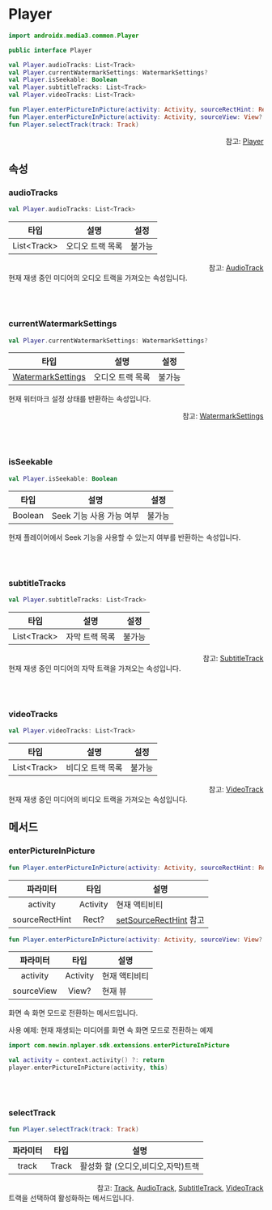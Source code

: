 # Player

```kotlin
import androidx.media3.common.Player
```
```java
public interface Player 
```
```kotlin
val Player.audioTracks: List<Track>
val Player.currentWatermarkSettings: WatermarkSettings?
val Player.isSeekable: Boolean
val Player.subtitleTracks: List<Track>
val Player.videoTracks: List<Track>

fun Player.enterPictureInPicture(activity: Activity, sourceRectHint: Rect? = null)
fun Player.enterPictureInPicture(activity: Activity, sourceView: View? = null)
fun Player.selectTrack(track: Track)
```
<div align="right">
참고: <a href="https://developer.android.com/reference/androidx/media3/common/Player">Player</a>
</div>

## 속성

### audioTracks
```kotlin
val Player.audioTracks: List<Track>
```
| 타입 | 설명 | 설정 |
|:----:|---|:---:|
|List\<Track\>|오디오 트랙 목록|불가능|

<div align="right">
참고: <a href="../../class/audio-track/home.md">AudioTrack</a>
</div>
현재 재생 중인 미디어의 오디오 트랙을 가져오는 속성입니다.

<br><br>
### currentWatermarkSettings
```kotlin
val Player.currentWatermarkSettings: WatermarkSettings?
```
| 타입 | 설명 | 설정 |
|:----:|---|:---:|
|[WatermarkSettings](../../class/watermark-settings/home.md)|오디오 트랙 목록|불가능|

현재 워터마크 설정 상태를 반환하는 속성입니다.
<div align="right">
참고: <a href="../../class/watermark-settings/home.md">WatermarkSettings</a>
</div>

<br><br>
### isSeekable
```kotlin
val Player.isSeekable: Boolean
```
| 타입 | 설명 | 설정 |
|:----:|---|:---:|
|Boolean|Seek 기능 사용 가능 여부|불가능|

현재 플레이어에서 Seek 기능을 사용할 수 있는지 여부를 반환하는 속성입니다.

<br><br>
### subtitleTracks
```kotlin
val Player.subtitleTracks: List<Track>
```
| 타입 | 설명 | 설정 |
|:----:|---|:---:|
|List\<Track\>|자막 트랙 목록|불가능|
<div align="right">
참고: <a href="../../class/subtitle-track/home.md">SubtitleTrack</a>
</div>
현재 재생 중인 미디어의 자막 트랙을 가져오는 속성입니다.

<br><br>
### videoTracks
```kotlin
val Player.videoTracks: List<Track>
```
| 타입 | 설명 | 설정 |
|:----:|---|:---:|
|List\<Track\>|비디오 트랙 목록|불가능|
<div align="right">
참고: <a href="../../class/video-track/home.md">VideoTrack</a>
</div>
현재 재생 중인 미디어의 비디오 트랙을 가져오는 속성입니다.

## 메서드

### enterPictureInPicture
```kotlin
fun Player.enterPictureInPicture(activity: Activity, sourceRectHint: Rect? = null)
```
|파라미터|타입|설명|
|:--:|:--:|---|
|activity|Activity|현재 액티비티|
|sourceRectHint|Rect?|[setSourceRectHint](https://developer.android.com/reference/android/app/PictureInPictureParams.Builder#setSourceRectHint(android.graphics.Rect)) 참고|

```kotlin
fun Player.enterPictureInPicture(activity: Activity, sourceView: View? = null)
```
|파라미터|타입|설명|
|:--:|:--:|---|
|activity|Activity|현재 액티비티|
|sourceView|View?|현재 뷰|


화면 속 화면 모드로 전환하는 메서드입니다.

사용 예제: 현재 재생되는 미디어를 화면 속 화면 모드로 전환하는 예제
```kotlin
import com.newin.nplayer.sdk.extensions.enterPictureInPicture

val activity = context.activity() ?: return
player.enterPictureInPicture(activity, this)
```

<br><br>
### selectTrack
```kotlin
fun Player.selectTrack(track: Track)
```
|파라미터|타입|설명|
|:--:|:--:|---|
|track|Track|활성화 할 (오디오,비디오,자막)트랙|

<div align="right">
참고: <a href="../../class/track/home.md">Track</a>, <a href="../../class/audio-track/home.md">AudioTrack</a>, <a href="../../class/subtitle-track/home.md">SubtitleTrack</a>, <a href="../../class/video-track/home.md">VideoTrack</a>
</div>
트랙을 선택하여 활성화하는 메서드입니다.
